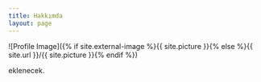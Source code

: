 ```yaml
---
title: Hakkımda
layout: page
---
```

![Profile Image]({% if site.external-image %}{{ site.picture }}{% else %}{{ site.url }}/{{ site.picture }}{% endif %})
<p>eklenecek.</p>
